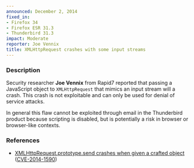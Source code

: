 ```yaml
---
announced: December 2, 2014
fixed_in:
- Firefox 34
- Firefox ESR 31.3
- Thunderbird 31.3
impact: Moderate
reporter: Joe Vennix
title: XMLHttpRequest crashes with some input streams
---
```


<h3>Description</h3>

<p>Security researcher <strong>Joe Vennix</strong> from Rapid7 reported that passing a JavaScript object to <code>XMLHttpRequest</code> that mimics an input stream will a crash. This crash is not exploitable and can only be used for denial of service attacks.
</p>

<p class="note">In general this flaw cannot be exploited through email in the
Thunderbird product because scripting is disabled, but is potentially a risk in
browser or browser-like contexts.</p>

<h3>References</h3>

<ul>
  <li><a href="https://bugzilla.mozilla.org/show_bug.cgi?id=1087633">
       XMLHttpRequest.prototype.send crashes when given a crafted object</a>
(<a href="http://cve.mitre.org/cgi-bin/cvename.cgi?name=CVE-2014-1590"
class="ex-ref">CVE-2014-1590</a>)</li>
</ul>




